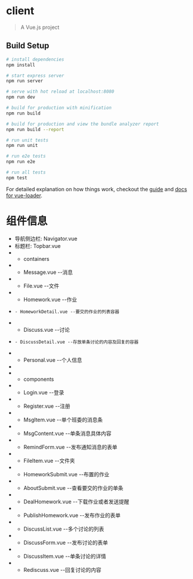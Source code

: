 # client

> A Vue.js project

## Build Setup

``` bash
# install dependencies
npm install

# start express server
npm run server

# serve with hot reload at localhost:8080
npm run dev

# build for production with minification
npm run build

# build for production and view the bundle analyzer report
npm run build --report

# run unit tests
npm run unit

# run e2e tests
npm run e2e

# run all tests
npm test
```

For detailed explanation on how things work, checkout the [guide](http://vuejs-templates.github.io/webpack/) and [docs for vue-loader](http://vuejs.github.io/vue-loader).

# 组件信息
* 导航侧边栏: Navigator.vue
* 标题栏: Topbar.vue
* - containers
*   - Message.vue --消息
*   - File.vue --文件
*   - Homework.vue --作业
*     - HomeworkDetail.vue --要交的作业的列表容器
*   - Discuss.vue --讨论
*     - DiscussDetail.vue --存放单条讨论的内容及回复的容器
*   - Personal.vue --个人信息
* 
* - components
*   - Login.vue --登录
*   - Register.vue --注册
*   - MsgItem.vue --单个班委的消息条
*   - MsgContent.vue --单条消息具体内容
*   - RemindForm.vue --发布通知消息的表单
*   - FileItem.vue --文件夹
*   - HomeworkSubmit.vue --布置的作业
*   - AboutSubmit.vue --查看要交的作业的单条
*   - DealHomework.vue --下载作业或者发送提醒
*   - PublishHomework.vue --发布作业的表单
*   - DiscussList.vue --多个讨论的列表
*   - DiscussForm.vue --发布讨论的表单
*   - DiscussItem.vue --单条讨论的详情
*   - Rediscuss.vue --回复讨论的内容

